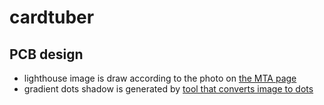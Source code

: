 # cardtuber

## PCB design

- lighthouse image is draw according to the photo on [the MTA page](https://new.mta.info/guides/beaches/montauk-hamptons)
- gradient dots shadow is generated by [tool that converts image to dots](https://www.imgonline.com.ua/eng/dot-pattern-effect.php)